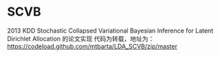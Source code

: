 # SCVB
2013 KDD Stochastic Collapsed Variational Bayesian Inference for Latent Dirichlet Allocation 的论文实现
 代码为转载，地址为：https://codeload.github.com/mtbarta/LDA_SCVB/zip/master
